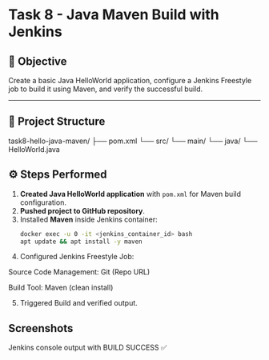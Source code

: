 # Task 8 - Java Maven Build with Jenkins

## 📌 Objective
Create a basic Java HelloWorld application, configure a Jenkins Freestyle job to build it using Maven, and verify the successful build.

---

## 📂 Project Structure
task8-hello-java-maven/
├── pom.xml
└── src/
└── main/
└── java/
└── HelloWorld.java


## ⚙️ Steps Performed
1. **Created Java HelloWorld application** with `pom.xml` for Maven build configuration.
2. **Pushed project to GitHub repository**.
3. Installed **Maven** inside Jenkins container:
   ```bash
   docker exec -u 0 -it <jenkins_container_id> bash
   apt update && apt install -y maven
4. Configured Jenkins Freestyle Job:

Source Code Management: Git (Repo URL)

Build Tool: Maven (clean install)

5. Triggered Build and verified output.

## Screenshots

Jenkins console output with BUILD SUCCESS ✅